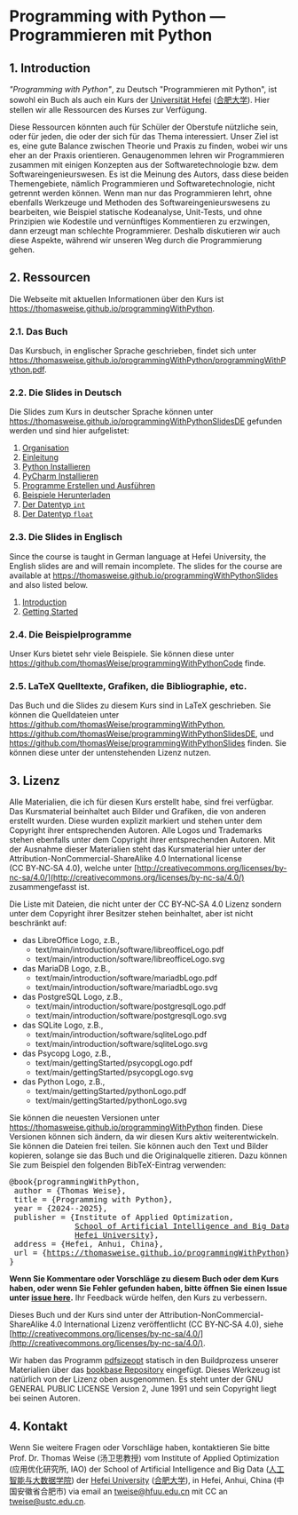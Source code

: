 ﻿# Programming with Python &mdash; Programmieren mit Python

## 1. Introduction

*"Programming with Python"*, zu Deutsch "Programmieren mit Python", ist sowohl ein Buch als auch ein Kurs der [Universität Hefei](http://www.hfuu.edu.cn/english/) ([合肥大学](http://www.hfuu.edu.cn/)).
Hier stellen wir alle Ressourcen des Kurses zur Verfügung.

Diese Ressourcen könnten auch für Schüler der Oberstufe nützliche sein, oder für jeden, die oder der sich für das Thema interessiert.
Unser Ziel ist es, eine gute Balance zwischen Theorie und Praxis zu finden, wobei wir uns eher an der Praxis orientieren.
Genaugenommen lehren wir Programmieren zusammen mit einigen Konzepten aus der Softwaretechnologie bzw. dem Softwareingenieurswesen.
Es ist die Meinung des Autors, dass diese beiden Themengebiete, nämlich Programmieren und Softwaretechnologie, nicht getrennt werden können.
Wenn man nur das Programmieren lehrt, ohne ebenfalls Werkzeuge und Methoden des Softwareingenieurswesens zu bearbeiten, wie Beispiel statische Kodeanalyse, Unit-Tests, und ohne Prinzipien wie Kodestile und vernünftiges Kommentieren zu erzwingen, dann erzeugt man schlechte Programmierer.
Deshalb diskutieren wir auch diese Aspekte, während wir unseren Weg durch die Programmierung gehen.

## 2. Ressourcen
Die Webseite mit aktuellen Informationen über den Kurs ist <https://thomasweise.github.io/programmingWithPython>.

### 2.1. Das Buch
Das Kursbuch, in englischer Sprache geschrieben, findet sich unter <https://thomasweise.github.io/programmingWithPython/programmingWithPython.pdf>.

### 2.2. Die Slides in Deutsch
Die Slides zum Kurs in deutscher Sprache können unter <https://thomasweise.github.io/programmingWithPythonSlidesDE> gefunden werden und sind hier aufgelistet:

1. [Organisation](https://thomasweise.github.io/programmingWithPythonSlidesDE/01_organisation.pdf)
2. [Einleitung](https://thomasweise.github.io/programmingWithPythonSlidesDE/02_einleitung.pdf)
3. [Python Installieren](https://thomasweise.github.io/programmingWithPythonSlidesDE/03_python_installieren.pdf)
4. [PyCharm Installieren](https://thomasweise.github.io/programmingWithPythonSlidesDE/04_pycharm_installieren.pdf)
5. [Programme Erstellen und Ausführen](https://thomasweise.github.io/programmingWithPythonSlidesDE/05_programme_erstellen_und_ausführen.pdf)
6. [Beispiele Herunterladen](https://thomasweise.github.io/programmingWithPythonSlidesDE/06_beispiele_herunterladen.pdf)
7. [Der Datentyp `int`](https://thomasweise.github.io/programmingWithPythonSlidesDE/07_int.pdf)
8. [Der Datentyp `float`](https://thomasweise.github.io/programmingWithPythonSlidesDE/08_float.pdf)


### 2.3. Die Slides in Englisch
Since the course is taught in German language at Hefei University, the English slides are and will remain incomplete.
The slides for the course are available at <https://thomasweise.github.io/programmingWithPythonSlides> and also listed below.

1. [Introduction](https://thomasweise.github.io/programmingWithPythonSlides/01_introduction.pdf)
2. [Getting Started](https://thomasweise.github.io/programmingWithPythonSlides/02_getting_started.pdf)

### 2.4. Die Beispielprogramme
Unser Kurs bietet sehr viele Beispiele.
Sie können diese unter <https://github.com/thomasWeise/programmingWithPythonCode> finde.


### 2.5. LaTeX Quelltexte, Grafiken, die Bibliographie, etc.
Das Buch und die Slides zu diesem Kurs sind in LaTeX geschrieben.
Sie können die Quelldateien unter <https://github.com/thomasWeise/programmingWithPython>, <https://github.com/thomasWeise/programmingWithPythonSlidesDE>, und <https://github.com/thomasWeise/programmingWithPythonSlides> finden.
Sie können diese unter der untenstehenden Lizenz nutzen.


## 3. Lizenz
Alle Materialien, die ich für diesen Kurs erstellt habe, sind frei verfügbar.
Das Kursmaterial beinhaltet auch Bilder und Grafiken, die von anderen erstellt wurden.
Diese wurden explizit markiert und stehen unter dem Copyright ihrer entsprechenden Autoren.
Alle Logos und Trademarks stehen ebenfalls unter dem Copyright ihrer entsprechenden Autoren.
Mit der Ausnahme dieser Materialien steht das Kursmaterial hier unter der Attribution-NonCommercial-ShareAlike 4.0 International license (CC&nbsp;BY&#8209;NC&#8209;SA&nbsp;4.0), welche unter [http://creativecommons.org/licenses/by-nc-sa/4.0/](http://creativecommons.org/licenses/by-nc-sa/4.0/) zusammengefasst ist.

Die Liste mit Dateien, die nicht unter der CC&nbsp;BY&#8209;NC&#8209;SA&nbsp;4.0 Lizenz sondern unter dem Copyright ihrer Besitzer stehen beinhaltet, aber ist nicht beschränkt auf:
+ das LibreOffice Logo, z.B.,
  - text/main/introduction/software/libreofficeLogo.pdf
  - text/main/introduction/software/libreofficeLogo.svg
+ das MariaDB Logo, z.B.,
  - text/main/introduction/software/mariadbLogo.pdf
  - text/main/introduction/software/mariadbLogo.svg
+ das PostgreSQL Logo, z.B.,
  - text/main/introduction/software/postgresqlLogo.pdf
  - text/main/introduction/software/postgresqlLogo.svg
+ das SQLite Logo, z.B.,
  - text/main/introduction/software/sqliteLogo.pdf
  - text/main/introduction/software/sqliteLogo.svg
+ das Psycopg Logo, z.B.,
  - text/main/gettingStarted/psycopgLogo.pdf
  - text/main/gettingStarted/psycopgLogo.svg
+ das Python Logo, z.B.,
  - text/main/gettingStarted/pythonLogo.pdf
  - text/main/gettingStarted/pythonLogo.svg


Sie können die neuesten Versionen unter <https://thomasweise.github.io/programmingWithPython> finden.
Diese Versionen können sich ändern, da wir diesen Kurs aktiv weiterentwickeln.
Sie können die Dateien frei teilen.
Sie können auch den Text und Bilder kopieren, solange sie das Buch und die Originalquelle zitieren.
Dazu können Sie zum Beispiel den folgenden BibTeX-Eintrag verwenden:

<pre>@book{programmingWithPython,<br/>&nbsp;author&nbsp;=&nbsp;{Thomas&nbsp;Weise},<br/>&nbsp;title&nbsp;=&nbsp;{Programming&nbsp;with&nbsp;Python},<br/>&nbsp;year&nbsp;=&nbsp;{2024--2025},<br/>&nbsp;publisher&nbsp;=&nbsp;{Institute&nbsp;of&nbsp;Applied&nbsp;Optimization,<br/>&nbsp;&nbsp;&nbsp;&nbsp;&nbsp;&nbsp;&nbsp;&nbsp;&nbsp;&nbsp;&nbsp;&nbsp;&nbsp;&nbsp;<a href="http://www.hfuu.edu.cn/aibd">School&nbsp;of&nbsp;Artificial&nbsp;Intelligence&nbsp;and&nbsp;Big&nbsp;Data</a>,<br/>&nbsp;&nbsp;&nbsp;&nbsp;&nbsp;&nbsp;&nbsp;&nbsp;&nbsp;&nbsp;&nbsp;&nbsp;&nbsp;&nbsp;<a href="http://www.hfuu.edu.cn/">Hefei&nbsp;University</a>},<br/>&nbsp;address&nbsp;=&nbsp;{Hefei,&nbsp;Anhui,&nbsp;China},<br/>&nbsp;url&nbsp;=&nbsp;{<a href="https://thomasweise.github.io/programmingWithPython">https://thomasweise.github.io/programmingWithPython</a>}<br/>}</pre>

**Wenn Sie Kommentare oder Vorschläge zu diesem Buch oder dem Kurs haben, oder wenn Sie Fehler gefunden haben, bitte öffnen Sie einen Issue unter [issue here](https://github.com/thomasWeise/programmingWithPython/issues).**
Ihr Feedback würde helfen, den Kurs zu verbessern.

Dieses Buch und der Kurs sind unter der Attribution-NonCommercial-ShareAlike 4.0 International Lizenz veröffentlicht (CC&nbsp;BY&#8209;NC&#8209;SA&nbsp;4.0), siehe [http://creativecommons.org/licenses/by-nc-sa/4.0/](http://creativecommons.org/licenses/by-nc-sa/4.0/).

Wir haben das Programm [pdfsizeopt](https://github.com/pts/pdfsizeopt) statisch in den Buildprozess unserer Materialien über das [bookbase Repository](https://github.com/thomasWeise/bookbase) eingefügt.
Dieses Werkzeug ist natürlich von der Lizenz oben ausgenommen.
Es steht unter der GNU GENERAL PUBLIC LICENSE Version 2, June 1991 und sein Copyright liegt bei seinen Autoren.


## 4. Kontakt
Wenn Sie weitere Fragen oder Vorschläge haben, kontaktieren Sie bitte
Prof. Dr. Thomas Weise (汤卫思教授)
vom Institute of Applied Optimization (应用优化研究所, IAO)
der School of Artificial Intelligence and Big Data ([人工智能与大数据学院](http://www.hfuu.edu.cn/aibd))
der [Hefei University](http://www.hfuu.edu.cn/english/) ([合肥大学](http://www.hfuu.edu.cn/)),
in Hefei, Anhui, China (中国安徽省合肥市)
via email an [tweise@hfuu.edu.cn](mailto:tweise@hfuu.edu.cn) mit CC an [tweise@ustc.edu.cn](mailto:tweise@ustc.edu.cn).
